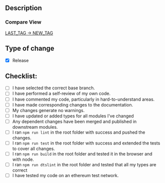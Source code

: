 <!--- Don't forget to assing @nivida and to add the corresponding labels (version, "in progress", "release") -->

## Description

<!--- Add a description if there are new features or behaviors to explain -->


### Compare View

<!--- 
    Replace LAST_TAG with the last released version
    Replace NEW_TAG with the new version
 -->

[LAST_TAG -> NEW_TAG](https://github.com/ethereum/web3.js/compare/LAST_TAG...HEAD)


## Type of change

- [X] Release


## Checklist:

- [ ] I have selected the correct base branch.
- [ ] I have performed a self-review of my own code. 
- [ ] I have commented my code, particularly in hard-to-understand areas.
- [ ] I have made corresponding changes to the documentation.
- [ ] My changes generate no warnings.
- [ ] I have updated or added types for all modules I've changed
- [ ] Any dependent changes have been merged and published in downstream modules.
- [ ] I ran ```npm run lint``` in the root folder with success and pushed the changes.
- [ ] I ran ```npm run test``` in the root folder with success and extended the tests to cover all changes.
- [ ] I ran ```npm run build``` in the root folder and tested it in the browser and with node.
- [ ] I ran ```npm run dtslint``` in the root folder and tested that all my types are correct
- [ ] I have tested my code on an ethereum test network.
